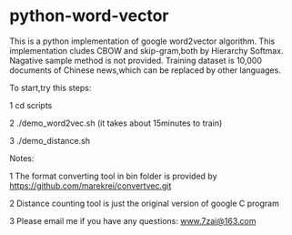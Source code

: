 # python-word-vector
 This is a python implementation of google word2vector algorithm.
 This implementation cludes CBOW and skip-gram,both by Hierarchy Softmax.
 Nagative sample method is not provided.
 Training dataset is 10,000 documents of Chinese news,which can be replaced by other languages.
 
 To start,try this steps:
 
 1   cd scripts
 
 2  ./demo_word2vec.sh (it takes about 15minutes to train)
 
 3  ./demo_distance.sh 
 
 
Notes:

 1  The format converting tool in bin folder is provided by https://github.com/marekrei/convertvec.git
 
 2  Distance counting tool is just the original version of google C program 

 3  Please email me if you have any questions: www.7zai@163.com
